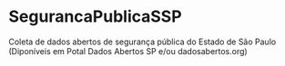 # SegurancaPublicaSSP
Coleta de dados abertos de segurança pública do Estado de São Paulo (Diponíveis em Potal Dados Abertos SP e/ou dadosabertos.org)
